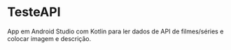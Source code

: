 # TesteAPI
App em Android Studio com Kotlin para ler dados de API de filmes/séries e colocar imagem e descrição.
